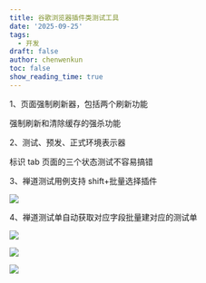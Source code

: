 ```yaml
---
title: 谷歌浏览器插件类测试工具
date: '2025-09-25'
tags:
  - 开发
draft: false
author: chenwenkun
toc: false
show_reading_time: true
---
```

1、页面强制刷新器，包括两个刷新功能

强制刷新和清除缓存的强杀功能

2、测试、预发、正式环境表示器

标识 tab 页面的三个状态测试不容易搞错

3、禅道测试用例支持 shift+批量选择插件

![](https://prod-files-secure.s3.us-west-2.amazonaws.com/c205fb54-92b2-4987-8be3-972b67d27acc/7ca8990d-2ef0-4ad6-8256-c807dbb8b3d5/image.png?X-Amz-Algorithm=AWS4-HMAC-SHA256&X-Amz-Content-Sha256=UNSIGNED-PAYLOAD&X-Amz-Credential=ASIAZI2LB466US3AKGXM%2F20251101%2Fus-west-2%2Fs3%2Faws4_request&X-Amz-Date=20251101T061507Z&X-Amz-Expires=3600&X-Amz-Security-Token=IQoJb3JpZ2luX2VjEF4aCXVzLXdlc3QtMiJHMEUCIAc4Cci%2F71W7GJoF0CtOoetImYmnqena4WfwJyL497j4AiEAvlZ1Sdj0hC%2FH4Ti4Hj2MavQy7u28VeGz8It3yHzVRy8q%2FwMIJxAAGgw2Mzc0MjMxODM4MDUiDMmqjykPij0xzliL8SrcAyJhRRmP3%2Bfj%2BzFPsqQseAVKge%2BksK1Lv1T7WfBLLM02IsXFmUlUh0SEK04HZmhdRg8PmH2SRLT%2BBDeqel6JWkG7lOHKWb%2Btb6lOP6%2FkMP31AOnGXCpI6xc1QqAl7eKzT%2F1K2r7TpRGh4uZs45%2B6bEQMKH5%2FxaFwZDoJ%2BZovplfIGUo4oqVNL5pAfaoSe8ZwWKNYv1jUHz9KUd5YLkJVYw%2FmauS1cYSYkZtb9M7Z50djshMnewBJGvX%2FCJVnSNTM3RZPVE75NiOIN%2BFsD%2BYnPo%2FcZZA2HR1L83uKujdsI1Kal%2FJc24QMuz78ZIG%2FGbrRpES%2FaFHLXAWrvxLVkLD6hdlOlY60hqMe4JSkbWTbxVvehv75Z%2BA10aQV1pZ1ou3g2DafY5wwgJKc5QR7xYkutW5aWpgGBS5JsMJUbkIbhDHENH5tiAIQ%2FUrhEqTdGMZzigE96jsrqQWp2Ep%2BnPgjDD6xIoTxjuiwJoaRfuaSZsdPgIc7NTf6YT42mzR1TvGFv9nzOvJvLABPBXu%2F%2BM8L%2FOPFNVHIpADLj3ivhT4esOKdt0WWxEyON0BGOlnIre3wRuGJFlEzlCEjPI9acAWqmDY7e3wV3%2BjyCtFgd33KcHf4bCCNdi97lpRiDwK%2FMJvElsgGOqUBnt2oen84tCNLbZ14gHWZ4IX%2B1hSNestarVooQZbgR3RnHRb0FUAqTuU8gEPjN6b0AGsSRZLZf0UK0rzLn5QKH5GamIhYbYOlPi4iq5LOb4GKDy5pw1%2Banpzcm2TmFqZbe05ydXas9OjmpY6FZTp4xUFkI1QfxfA0v6Kl1QzTGr1Vi6Hy8HTUkw9IhrxS7gHFM6Xtc1Cztucnx1gQx16F7lfN5qLU&X-Amz-Signature=8e9df56fb4af19abe23e80f7e1eb8d9a44ff7b0293fea61095b6820a61700748&X-Amz-SignedHeaders=host&x-amz-checksum-mode=ENABLED&x-id=GetObject)

4、禅道测试单自动获取对应字段批量建对应的测试单

![](https://prod-files-secure.s3.us-west-2.amazonaws.com/c205fb54-92b2-4987-8be3-972b67d27acc/1ea39b01-dd1c-4a56-bb09-4fe87447f5c7/image.png?X-Amz-Algorithm=AWS4-HMAC-SHA256&X-Amz-Content-Sha256=UNSIGNED-PAYLOAD&X-Amz-Credential=ASIAZI2LB466US3AKGXM%2F20251101%2Fus-west-2%2Fs3%2Faws4_request&X-Amz-Date=20251101T061507Z&X-Amz-Expires=3600&X-Amz-Security-Token=IQoJb3JpZ2luX2VjEF4aCXVzLXdlc3QtMiJHMEUCIAc4Cci%2F71W7GJoF0CtOoetImYmnqena4WfwJyL497j4AiEAvlZ1Sdj0hC%2FH4Ti4Hj2MavQy7u28VeGz8It3yHzVRy8q%2FwMIJxAAGgw2Mzc0MjMxODM4MDUiDMmqjykPij0xzliL8SrcAyJhRRmP3%2Bfj%2BzFPsqQseAVKge%2BksK1Lv1T7WfBLLM02IsXFmUlUh0SEK04HZmhdRg8PmH2SRLT%2BBDeqel6JWkG7lOHKWb%2Btb6lOP6%2FkMP31AOnGXCpI6xc1QqAl7eKzT%2F1K2r7TpRGh4uZs45%2B6bEQMKH5%2FxaFwZDoJ%2BZovplfIGUo4oqVNL5pAfaoSe8ZwWKNYv1jUHz9KUd5YLkJVYw%2FmauS1cYSYkZtb9M7Z50djshMnewBJGvX%2FCJVnSNTM3RZPVE75NiOIN%2BFsD%2BYnPo%2FcZZA2HR1L83uKujdsI1Kal%2FJc24QMuz78ZIG%2FGbrRpES%2FaFHLXAWrvxLVkLD6hdlOlY60hqMe4JSkbWTbxVvehv75Z%2BA10aQV1pZ1ou3g2DafY5wwgJKc5QR7xYkutW5aWpgGBS5JsMJUbkIbhDHENH5tiAIQ%2FUrhEqTdGMZzigE96jsrqQWp2Ep%2BnPgjDD6xIoTxjuiwJoaRfuaSZsdPgIc7NTf6YT42mzR1TvGFv9nzOvJvLABPBXu%2F%2BM8L%2FOPFNVHIpADLj3ivhT4esOKdt0WWxEyON0BGOlnIre3wRuGJFlEzlCEjPI9acAWqmDY7e3wV3%2BjyCtFgd33KcHf4bCCNdi97lpRiDwK%2FMJvElsgGOqUBnt2oen84tCNLbZ14gHWZ4IX%2B1hSNestarVooQZbgR3RnHRb0FUAqTuU8gEPjN6b0AGsSRZLZf0UK0rzLn5QKH5GamIhYbYOlPi4iq5LOb4GKDy5pw1%2Banpzcm2TmFqZbe05ydXas9OjmpY6FZTp4xUFkI1QfxfA0v6Kl1QzTGr1Vi6Hy8HTUkw9IhrxS7gHFM6Xtc1Cztucnx1gQx16F7lfN5qLU&X-Amz-Signature=c49be5277c459d8cf6f2d1f0a3dd97a80412d5a73711e9525655cc91c105e125&X-Amz-SignedHeaders=host&x-amz-checksum-mode=ENABLED&x-id=GetObject)

![](https://prod-files-secure.s3.us-west-2.amazonaws.com/c205fb54-92b2-4987-8be3-972b67d27acc/fa727f1d-546c-42aa-9508-d8d3d1275bcd/image.png?X-Amz-Algorithm=AWS4-HMAC-SHA256&X-Amz-Content-Sha256=UNSIGNED-PAYLOAD&X-Amz-Credential=ASIAZI2LB466US3AKGXM%2F20251101%2Fus-west-2%2Fs3%2Faws4_request&X-Amz-Date=20251101T061507Z&X-Amz-Expires=3600&X-Amz-Security-Token=IQoJb3JpZ2luX2VjEF4aCXVzLXdlc3QtMiJHMEUCIAc4Cci%2F71W7GJoF0CtOoetImYmnqena4WfwJyL497j4AiEAvlZ1Sdj0hC%2FH4Ti4Hj2MavQy7u28VeGz8It3yHzVRy8q%2FwMIJxAAGgw2Mzc0MjMxODM4MDUiDMmqjykPij0xzliL8SrcAyJhRRmP3%2Bfj%2BzFPsqQseAVKge%2BksK1Lv1T7WfBLLM02IsXFmUlUh0SEK04HZmhdRg8PmH2SRLT%2BBDeqel6JWkG7lOHKWb%2Btb6lOP6%2FkMP31AOnGXCpI6xc1QqAl7eKzT%2F1K2r7TpRGh4uZs45%2B6bEQMKH5%2FxaFwZDoJ%2BZovplfIGUo4oqVNL5pAfaoSe8ZwWKNYv1jUHz9KUd5YLkJVYw%2FmauS1cYSYkZtb9M7Z50djshMnewBJGvX%2FCJVnSNTM3RZPVE75NiOIN%2BFsD%2BYnPo%2FcZZA2HR1L83uKujdsI1Kal%2FJc24QMuz78ZIG%2FGbrRpES%2FaFHLXAWrvxLVkLD6hdlOlY60hqMe4JSkbWTbxVvehv75Z%2BA10aQV1pZ1ou3g2DafY5wwgJKc5QR7xYkutW5aWpgGBS5JsMJUbkIbhDHENH5tiAIQ%2FUrhEqTdGMZzigE96jsrqQWp2Ep%2BnPgjDD6xIoTxjuiwJoaRfuaSZsdPgIc7NTf6YT42mzR1TvGFv9nzOvJvLABPBXu%2F%2BM8L%2FOPFNVHIpADLj3ivhT4esOKdt0WWxEyON0BGOlnIre3wRuGJFlEzlCEjPI9acAWqmDY7e3wV3%2BjyCtFgd33KcHf4bCCNdi97lpRiDwK%2FMJvElsgGOqUBnt2oen84tCNLbZ14gHWZ4IX%2B1hSNestarVooQZbgR3RnHRb0FUAqTuU8gEPjN6b0AGsSRZLZf0UK0rzLn5QKH5GamIhYbYOlPi4iq5LOb4GKDy5pw1%2Banpzcm2TmFqZbe05ydXas9OjmpY6FZTp4xUFkI1QfxfA0v6Kl1QzTGr1Vi6Hy8HTUkw9IhrxS7gHFM6Xtc1Cztucnx1gQx16F7lfN5qLU&X-Amz-Signature=1bb4beb51b823c4a8fbf2c343e5eeb329a0bde01a4856cbce1f0782d83d7c6f8&X-Amz-SignedHeaders=host&x-amz-checksum-mode=ENABLED&x-id=GetObject)

![](https://prod-files-secure.s3.us-west-2.amazonaws.com/c205fb54-92b2-4987-8be3-972b67d27acc/2a374ca8-3be3-4978-8ee1-2331f1db0267/image.png?X-Amz-Algorithm=AWS4-HMAC-SHA256&X-Amz-Content-Sha256=UNSIGNED-PAYLOAD&X-Amz-Credential=ASIAZI2LB466US3AKGXM%2F20251101%2Fus-west-2%2Fs3%2Faws4_request&X-Amz-Date=20251101T061507Z&X-Amz-Expires=3600&X-Amz-Security-Token=IQoJb3JpZ2luX2VjEF4aCXVzLXdlc3QtMiJHMEUCIAc4Cci%2F71W7GJoF0CtOoetImYmnqena4WfwJyL497j4AiEAvlZ1Sdj0hC%2FH4Ti4Hj2MavQy7u28VeGz8It3yHzVRy8q%2FwMIJxAAGgw2Mzc0MjMxODM4MDUiDMmqjykPij0xzliL8SrcAyJhRRmP3%2Bfj%2BzFPsqQseAVKge%2BksK1Lv1T7WfBLLM02IsXFmUlUh0SEK04HZmhdRg8PmH2SRLT%2BBDeqel6JWkG7lOHKWb%2Btb6lOP6%2FkMP31AOnGXCpI6xc1QqAl7eKzT%2F1K2r7TpRGh4uZs45%2B6bEQMKH5%2FxaFwZDoJ%2BZovplfIGUo4oqVNL5pAfaoSe8ZwWKNYv1jUHz9KUd5YLkJVYw%2FmauS1cYSYkZtb9M7Z50djshMnewBJGvX%2FCJVnSNTM3RZPVE75NiOIN%2BFsD%2BYnPo%2FcZZA2HR1L83uKujdsI1Kal%2FJc24QMuz78ZIG%2FGbrRpES%2FaFHLXAWrvxLVkLD6hdlOlY60hqMe4JSkbWTbxVvehv75Z%2BA10aQV1pZ1ou3g2DafY5wwgJKc5QR7xYkutW5aWpgGBS5JsMJUbkIbhDHENH5tiAIQ%2FUrhEqTdGMZzigE96jsrqQWp2Ep%2BnPgjDD6xIoTxjuiwJoaRfuaSZsdPgIc7NTf6YT42mzR1TvGFv9nzOvJvLABPBXu%2F%2BM8L%2FOPFNVHIpADLj3ivhT4esOKdt0WWxEyON0BGOlnIre3wRuGJFlEzlCEjPI9acAWqmDY7e3wV3%2BjyCtFgd33KcHf4bCCNdi97lpRiDwK%2FMJvElsgGOqUBnt2oen84tCNLbZ14gHWZ4IX%2B1hSNestarVooQZbgR3RnHRb0FUAqTuU8gEPjN6b0AGsSRZLZf0UK0rzLn5QKH5GamIhYbYOlPi4iq5LOb4GKDy5pw1%2Banpzcm2TmFqZbe05ydXas9OjmpY6FZTp4xUFkI1QfxfA0v6Kl1QzTGr1Vi6Hy8HTUkw9IhrxS7gHFM6Xtc1Cztucnx1gQx16F7lfN5qLU&X-Amz-Signature=4bddf92a6a47c481d58006a2b2f4f41dfc79746afb4b168d2cbbc882843853db&X-Amz-SignedHeaders=host&x-amz-checksum-mode=ENABLED&x-id=GetObject)

